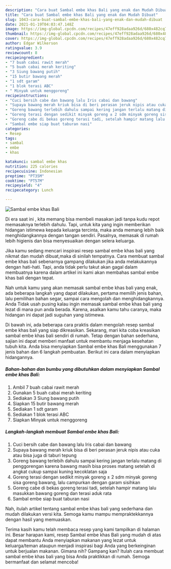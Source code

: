 ```yaml
---
description: "Cara buat Sambal embe khas Bali yang enak dan Mudah Dibuat"
title: "Cara buat Sambal embe khas Bali yang enak dan Mudah Dibuat"
slug: 1043-cara-buat-sambal-embe-khas-bali-yang-enak-dan-mudah-dibuat
date: 2021-01-19T04:03:47.148Z
image: https://img-global.cpcdn.com/recipes/47eff928adaa926d/680x482cq70/sambal-embe-khas-bali-foto-resep-utama.jpg
thumbnail: https://img-global.cpcdn.com/recipes/47eff928adaa926d/680x482cq70/sambal-embe-khas-bali-foto-resep-utama.jpg
cover: https://img-global.cpcdn.com/recipes/47eff928adaa926d/680x482cq70/sambal-embe-khas-bali-foto-resep-utama.jpg
author: Edgar Wilkerson
ratingvalue: 3.9
reviewcount: 8
recipeingredient:
- "7 buah cabai rawit merah"
- "5 buah cabai merah keriting"
- "3 Siung bawang putih"
- "15 butir bawang merah"
- "1 sdt garam"
- "1 blok terasi ABC"
- " Minyak untuk menggoreng"
recipeinstructions:
- "Cuci bersih cabe dan bawang lalu Iris cabai dan bawang"
- "Supaya bawang merah kriuk bisa di beri perasan jeruk nipis atau cuka atau bisa juga di taburi tepung"
- "Goreng bawang terlebih dahulu sampai kering jangan terlalu matang di penggorengan karena bawang masih bisa proses matang setelah di angkat cukup sampai kuning kecoklatan saja"
- "Goreng terasi dengan sedikit minyak goreng ± 2 sdm minyak goreng sisa goreng bawang, lalu campurkan dengan garam sisihkan"
- "Goreng cabe di bekas goreng terasi tadi, setelah hampir matang lalu masukkan bawang goreng dan terasi aduk rata"
- "Sambal embe siap buat taburan nasi"
categories:
- Resep
tags:
- sambal
- embe
- khas

katakunci: sambal embe khas 
nutrition: 225 calories
recipecuisine: Indonesian
preptime: "PT35M"
cooktime: "PT57M"
recipeyield: "4"
recipecategory: Lunch

---
```



![Sambal embe khas Bali](https://img-global.cpcdn.com/recipes/47eff928adaa926d/680x482cq70/sambal-embe-khas-bali-foto-resep-utama.jpg)

Di era  saat ini , kita memang bisa membeli masakan jadi tanpa kudu repot memasaknya terlebih dahulu. Tapi, untuk kita yang ingin memberikan hidangan istimewa kepada keluarga tercinta, maka anda memang lebih baik menghidangkannya dengan tangan sendiri. Pasalnya, memasak di rumah lebih higienis dan bisa menyesuaikan dengan selera keluarga.

Jika kamu sedang mencari inspirasi resep sambal embe khas bali yang nikmat dan mudah dibuat,maka di sinilah tempatnya. Cara membuat sambal embe khas bali  sebenarnya gampang dilakukan jika anda melakukannya dengan hati-hati. Tapi, anda tidak perlu takut akan gagal dalam membuatnya 
karena dalam artikel ini kami akan membahas sambal embe khas bali dengan tepat.  



Nah untuk kamu yang akan memasak sambal embe khas bali yang enak, ada beberapa langkah yang dapat dilakukan, pertama memilih jenis bahan, lalu pemilihan bahan segar, sampai cara mengolah dan menghidangkannya. Anda Tidak usah pusing kalau ingin memasak sambal embe khas bali yang lezat di mana pun anda berada. Karena, asalkan kamu  tahu caranya, maka hidangan ini dapat jadi suguhan yang istimewa.

Di bawah ini, ada beberapa cara praktis  dalam mengolah resep sambal embe khas bali yang siap dikreasikan. Sekarang, mari kita coba kreasikan sambal embe khas bali sendiri di rumah. Tetap dengan bahan sederhana, sajian ini dapat memberi manfaat untuk membantu menjaga kesehatan tubuh kita. Anda bisa menyiapkan Sambal embe khas Bali menggunakan 7 jenis bahan dan 6 langkah pembuatan. Berikut ini cara dalam menyiapkan hidangannya.

<!--inarticleads1-->

##### Bahan-bahan dan bumbu yang dibutuhkan dalam menyiapkan Sambal embe khas Bali:

1. Ambil 7 buah cabai rawit merah
1. Gunakan 5 buah cabai merah keriting
1. Sediakan 3 Siung bawang putih
1. Siapkan 15 butir bawang merah
1. Sediakan 1 sdt garam
1. Sediakan 1 blok terasi ABC
1. Siapkan  Minyak untuk menggoreng




<!--inarticleads2-->

##### Langkah-langkah membuat Sambal embe khas Bali:

1. Cuci bersih cabe dan bawang lalu Iris cabai dan bawang
1. Supaya bawang merah kriuk bisa di beri perasan jeruk nipis atau cuka atau bisa juga di taburi tepung
1. Goreng bawang terlebih dahulu sampai kering jangan terlalu matang di penggorengan karena bawang masih bisa proses matang setelah di angkat cukup sampai kuning kecoklatan saja
1. Goreng terasi dengan sedikit minyak goreng ± 2 sdm minyak goreng sisa goreng bawang, lalu campurkan dengan garam sisihkan
1. Goreng cabe di bekas goreng terasi tadi, setelah hampir matang lalu masukkan bawang goreng dan terasi aduk rata
1. Sambal embe siap buat taburan nasi




Nah, itulah artikel tentang  sambal embe khas bali  yang sederhana dan mudah dilakukan versi kita. Semoga kamu mampu mempraktekkannya dengan hasil yang memuaskan. 

Terima kasih kamu telah membaca resep yang kami tampilkan di halaman ini. Besar harapan kami, resep  Sambal embe khas Bali yang mudah di atas dapat membantu Anda menyiapkan makanan yang lezat untuk keluarga/teman ataupun menjadi inspirasi bagi Anda yang berkeinginan untuk berjualan makanan. Gimana nih? Gampang kan? Itulah cara membuat sambal embe khas bali yang bisa Anda praktikkan di rumah. Semoga bermanfaat dan selamat mencoba!

